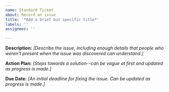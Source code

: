 ```yaml
---
name: Standard Ticket
about: Record an issue
title: '*Add a brief but specific title*'
labels: ''
assignees: ''

---
```


**Description:** *[Describe the issue, including enough details that people who weren't present when the issue was discovered can understand.]*

**Action Plan:** *[Steps towards a solution--can be vague at first and updated as progress is made.]*

**Due Date:** *[An initial deadline for fixing the issue. Can be updated as progress is made.]*
